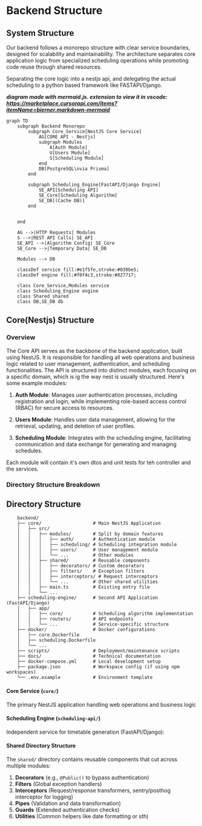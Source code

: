 # Backend Structure
## System Structure
Our backend follows a monorepo structure with clear service boundaries, designed for scalability and maintainability. The architecture separates core application logic from specialized scheduling operations while promoting code reuse through shared resources.

Separating the core logic into a nestjs api, and delegating the actual scheduling to a python based framework like FASTAPI/Django.

***diagram made with mermaid.js. extension to view it in vscode: https://marketplace.cursorapi.com/items?itemName=bierner.markdown-mermaid***
```mermaid
graph TD
    subgraph Backend Monorepo
        subgraph Core_Service[NestJS Core Service]
            AG[CORE API - Nestjs]
            subgraph Modules
                A[Auth Module]
                U[Users Module]
                S[Scheduling Module]
            end
            DB[PostgreSQL\nvia Prisma]
        end

        subgraph Scheduling_Engine[FastAPI/Django Engine]
            SE_API[Scheduling API]
            SE_Core[Scheduling Algorithm]
            SE_DB[(Cache DB)]
        end

        
    end

    AG -->|HTTP Requests| Modules
    S -->|REST API Calls| SE_API
    SE_API -->|Algorithm Config| SE_Core
    SE_Core -->|Temporary Data| SE_DB
    
    Modules --> DB

    classDef service fill:#e1f5fe,stroke:#039be5;
    classDef engine fill:#f0f4c3,stroke:#827717;
    
    class Core_Service,Modules service
    class Scheduling_Engine engine
    class Shared shared
    class DB,SE_DB db
```
## Core(Nestjs) Structure
### Overview
The Core API serves as the backbone of the backend application, built using NestJS. It is responsible for handling all web operations and business logic related to user management, authentication, and scheduling functionalities. The API is structured into distinct modules, each focusing on a specific domain, which is ig the way nest is usually structured. Here's some example modules:

1. **Auth Module**: Manages user authentication processes, including registration and login, while implementing role-based access control (RBAC) for secure access to resources.

2. **Users Module**: Handles user data management, allowing for the retrieval, updating, and deletion of user profiles.

3. **Scheduling Module**: Integrates with the scheduling engine, facilitating communication and data exchange for generating and managing schedules.

Each module will contain it's own dtos and unit tests for teh controller and the services.

### Directory Structure Breakdown

## Directory Structure
        backend/
        ├── core/                   # Main NestJS Application 
        │   ├── src/
        │   │   ├── modules/        # Split by domain features
        │   │   │   ├── auth/       # Authentication module
        │   │   │   ├── scheduling/ # Scheduling integration module
        │   │   │   ├── users/      # User management module
        │   │   │   └── ...         # Other modules
        │   │   ├── shared/         # Reusable components
        │   │   │   ├── decorators/ # Custom decorators
        │   │   │   ├── filters/    # Exception filters
        │   │   │   ├── interceptors/ # Request interceptors
        │   │   │   └── ...         # Other shared utilities
        │   │   ├── main.ts         # Existing entry file
        |   |   └── ...
        ├── scheduling-engine/      # Second API Application (FastAPI/Django)
        │   ├── app/
        │   │   ├── core/           # Scheduling algorithm implementation
        │   │   ├── routers/        # API endpoints
        │   │   └── ...             # Service-specific structure
        ├── docker/                 # Docker configurations
        │   ├── core.Dockerfile
        │   ├── scheduling.Dockerfile
        │   └── ...
        ├── scripts/                # Deployment/maintenance scripts
        ├── docs/                   # Technical documentation
        ├── docker-compose.yml      # Local development setup
        ├── package.json            # Workspace config (if using npm workspaces)
        └── .env.example            # Environment template

#### Core Service (`core/`)
The primary NestJS application handling web operations and business logic


#### Scheduling Engine (`scheduling-api/`)
Independent service for timetable generation (FastAPI/Django):

#### Shared Directory Structure
The `shared/` directory contains reusable components that cut across multiple modules:

1. **Decorators** (e.g., `@Public()` to bypass authentication)
2. **Filters** (Global exception handlers)
3. **Interceptors** (Request/response transformers, sentry/posthog interceptor for logging)
4. **Pipes** (Validation and data transformation)
5. **Guards** (Extended authentication checks)
6. **Utilities** (Common helpers like date formatting or sth)


